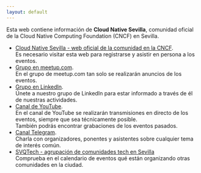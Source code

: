 ```yaml
---
layout: default
---
```


Esta web contiene información de **Cloud Native Sevilla**, comunidad oficial de la Cloud Native Computing Foundation (CNCF) en Sevilla.
    
* [Cloud Native Sevilla - web oficial de la comunidad en la CNCF](https://community.cncf.io/cloud-native-sevilla/).  
  Es necesario visitar esta web para registrarse y asistir en persona a los eventos.
* [Grupo en meetup.com](https://www.meetup.com/cloud-native-sevilla/).  
  En el grupo de meetup.com tan solo se realizarán anuncios de los eventos.
* [Grupo en LinkedIn](https://www.linkedin.com/groups/13076051/).  
  Únete a nuestro grupo de LinkedIn para estar informado a través de él de nuestras actividades.
* [Canal de YouTube](https://www.youtube.com/@CloudNativeSevilla).  
  En el canal de YouTube se realizarán transmisiones en directo de los eventos, siempre que sea técnicamente posible.  
  También podrás encontrar grabaciones de los eventos pasados.
* [Canal Telegram](https://t.me/+veGvuTZrAL40MDY0).  
  Charla con organizadores, ponentes y asistentes sobre cualquier tema de interés común.
* [SVQTech - agrupación de comunidades tech en Sevilla](https://svqtech.com/calendario/)  
  Comprueba en el calendario de eventos qué están organizando otras comunidades en la ciudad.
